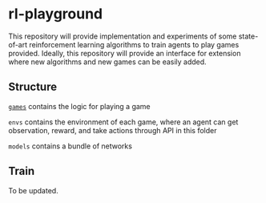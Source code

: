 # rl-playground

 This repository will provide implementation and experiments of some state-of-art reinforcement learning algorithms to train agents to play games provided. Ideally, this repository will provide an interface for extension where new algorithms and new games can be easily added. 



## Structure

[`games`](https://github.com/Kytabyte/rl-playground/tree/master/games) contains the logic for playing a game

`envs` contains the environment of each game, where an agent can get observation, reward, and take actions through API in this folder

`models` contains a bundle of networks



## Train

 To be updated.

